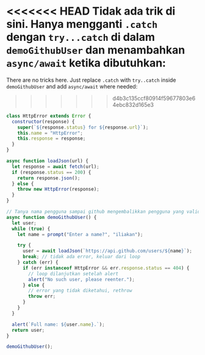 <<<<<<< HEAD
Tidak ada trik di sini. Hanya mengganti `.catch` dengan `try...catch` di dalam `demoGithubUser` dan menambahkan `async/await` ketika dibutuhkan:
=======

There are no tricks here. Just replace `.catch` with `try..catch` inside `demoGithubUser` and add `async/await` where needed:
>>>>>>> d4b3c135ccf80914f59677803e64ebc832d165e3

```js run
class HttpError extends Error {
  constructor(response) {
    super(`${response.status} for ${response.url}`);
    this.name = "HttpError";
    this.response = response;
  }
}

async function loadJson(url) {
  let response = await fetch(url);
  if (response.status == 200) {
    return response.json();
  } else {
    throw new HttpError(response);
  }
}

// Tanya nama pengguna sampai github mengembalikkan pengguna yang valid
async function demoGithubUser() {
  let user;
  while (true) {
    let name = prompt("Enter a name?", "iliakan");

    try {
      user = await loadJson(`https://api.github.com/users/${name}`);
      break; // tidak ada error, keluar dari loop
    } catch (err) {
      if (err instanceof HttpError && err.response.status == 404) {
        // loop dilanjutkan setelah alert
        alert("No such user, please reenter.");
      } else {
        // error yang tidak diketahui, rethrow
        throw err;
      }
    }
  }

  alert(`Full name: ${user.name}.`);
  return user;
}

demoGithubUser();
```
